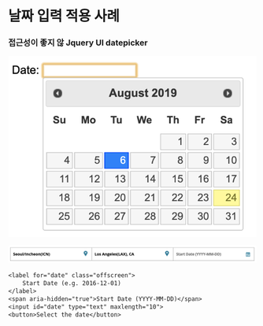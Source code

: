 # 날짜 입력 적용 사례

### 접근성이 좋지 않 Jquery UI datepicker

![](../../.gitbook/assets/2019-08-24-8.58.19.png)

![](../../.gitbook/assets/2019-08-24-8.56.02.png)

```markup
<label for="date" class="offscreen">
    Start Date (e.g. 2016-12-01)
</label>  
<span aria-hidden="true">Start Date (YYYY-MM-DD)</span>    
<input id="date" type="text" maxlength="10">
<button>Select the date</button>
```




